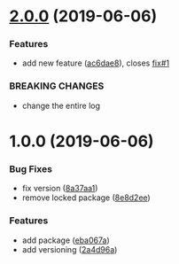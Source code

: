 # [2.0.0](https://github.com/bastienSchaeffer/bastien-versioning/compare/v1.0.0...v2.0.0) (2019-06-06)


### Features

* add new feature ([ac6dae8](https://github.com/bastienSchaeffer/bastien-versioning/commit/ac6dae8)), closes [fix#1](https://github.com/fix/issues/1)


### BREAKING CHANGES

* change the entire log

# 1.0.0 (2019-06-06)


### Bug Fixes

* fix version ([8a37aa1](https://github.com/bastienSchaeffer/bastien-versioning/commit/8a37aa1))
* remove locked package ([8e8d2ee](https://github.com/bastienSchaeffer/bastien-versioning/commit/8e8d2ee))


### Features

* add package ([eba067a](https://github.com/bastienSchaeffer/bastien-versioning/commit/eba067a))
* add versioning ([2a4d96a](https://github.com/bastienSchaeffer/bastien-versioning/commit/2a4d96a))
